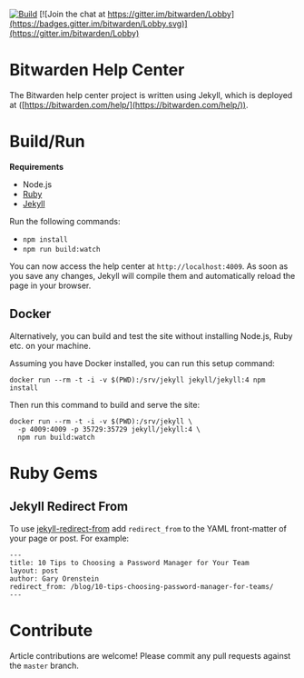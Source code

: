 [![Build](https://github.com/bitwarden/help/workflows/Build/badge.svg)](https://github.com/bitwarden/help/actions?query=workflow%3ABuild)
[![Join the chat at https://gitter.im/bitwarden/Lobby](https://badges.gitter.im/bitwarden/Lobby.svg)](https://gitter.im/bitwarden/Lobby)

# Bitwarden Help Center

The Bitwarden help center project is written using Jekyll, which is deployed at ([https://bitwarden.com/help/](https://bitwarden.com/help/)).

# Build/Run

**Requirements**

- Node.js
- [Ruby](https://www.ruby-lang.org/)
- [Jekyll](https://jekyllrb.com/)

Run the following commands:

- `npm install`
- `npm run build:watch`

You can now access the help center at `http://localhost:4009`. As soon as you save any changes, Jekyll will compile them and automatically reload the page in your browser.

## Docker

Alternatively, you can build and test the site without installing Node.js, Ruby etc. on your machine.

Assuming you have Docker installed, you can run this setup command:
```
docker run --rm -t -i -v $(PWD):/srv/jekyll jekyll/jekyll:4 npm install
```

Then run this command to build and serve the site:
```
docker run --rm -t -i -v $(PWD):/srv/jekyll \
  -p 4009:4009 -p 35729:35729 jekyll/jekyll:4 \
  npm run build:watch
```

# Ruby Gems

## Jekyll Redirect From

To use [jekyll-redirect-from](https://github.com/jekyll/jekyll-redirect-from) add `redirect_from` to the YAML front-matter of your page or post. For example:

```
---
title: 10 Tips to Choosing a Password Manager for Your Team
layout: post
author: Gary Orenstein
redirect_from: /blog/10-tips-choosing-password-manager-for-teams/
---
```

# Contribute

Article contributions are welcome! Please commit any pull requests against the `master` branch.

